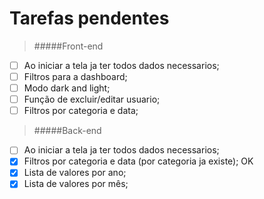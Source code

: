 # Tarefas pendentes

> #####Front-end

- [ ] Ao iniciar a tela ja ter todos dados necessarios;
- [ ] Filtros para a dashboard;
- [ ] Modo dark and light;
- [ ] Função de excluir/editar usuario;
- [ ] Filtros por categoria e data;

> #####Back-end

- [ ] Ao iniciar a tela ja ter todos dados necessarios;
- [x] Filtros por categoria e data (por categoria ja existe); OK
- [x] Lista de valores por ano;
- [x] Lista de valores por mês;
